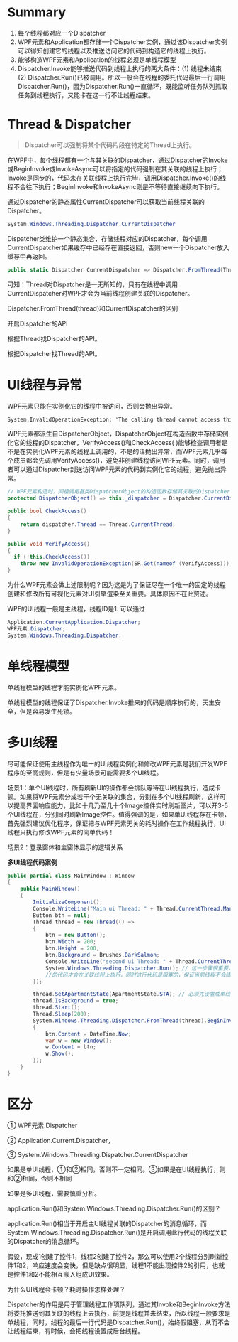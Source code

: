 # Summary

1. 每个线程都对应一个Dispatcher
2. WPF元素和Application都存储一个Dispatcher实例，通过该Dispatcher实例可以得知创建它的线程以及推送访问它的代码到构造它的线程上执行。
3. 能够构造WPF元素和Application的线程必须是单线程模型
4. Dispatcher.Invoke能够推送代码到线程上执行的两大条件：(1) 线程未结束 (2) Dispatcher.Run()已被调用。所以一般会在线程的委托代码最后一行调用Dispatcher.Run()，因为Dispatcher.Run()一直循环，既能监听任务队列抓取任务到线程执行，又能卡在这一行不让线程结束。

 # Thread & Dispatcher

> Dispatcher可以强制将某个代码片段在特定的Thread上执行。

在WPF中，每个线程都有一个与其关联的Dispatcher，通过Dispatcher的Invoke或BeginInvoke或InvokeAsync可以将指定的代码强制在其关联的线程上执行；Invoke是同步的，代码未在关联线程上执行完毕，调用Dispatcher.Invoke()的线程不会往下执行；BeginInvoke和InvokeAsync则是不等待直接继续向下执行。

通过Dispatcher的静态属性CurrentDispatcher可以获取当前线程关联的Dispatcher。

```csharp
System.Windows.Threading.Dispatcher.CurrentDispatcher 
```
Dispatcher类维护一个静态集合，存储线程对应的Dispatcher，每个调用CurrentDispatcher如果缓存中已经存在直接返回，否则new一个Dispatcher放入缓存中再返回。
```csharp
public static Dispatcher CurrentDispatcher => Dispatcher.FromThread(Thread.CurrentThread) ?? new Dispatcher();
```

可知：Thread对Dispatcher是一无所知的，只有在线程中调用CurrentDispatcher时WPF才会为当前线程创建关联的Dispatcher。



Dispatcher.FromThread(thread)和CurrentDispatcher的区别

开启Dispatcher的API

根据Thread找Dispatcher的API。

根据Dispatcher找Thread的API。





# UI线程与异常

 WPF元素只能在实例化它的线程中被访问，否则会抛出异常。

```tex
System.InvalidOperationException: 'The calling thread cannot access this object because a different thread owns it.'
```

WPF元素都派生自DispatcherObject，DispatcherObject在构造函数中存储实例化它的线程的Dispatcher，VerifyAccess()和CheckAccess( )能够检查调用者是不是在实例化WPF元素的线程上调用的，不是的话抛出异常，而WPF元素几乎每个成员都会先调用VerifyAccess()，避免非创建线程访问WPF元素。同时，调用者可以通过Dispatcher封送访问WPF元素的代码到实例化它的线程，避免抛出异常。

```csharp
// WPF元素构造时，间接调用基类DispatcherObject的构造函数存储其关联的Dispatcher，那么后续WPF元素通过Dispatcher实例既能检查访问WPF元素的线程是不是创建它的线程，还能把访问WPF元素的代码块推送到构造它的线程上执行。
protected DispatcherObject() => this._dispatcher = Dispatcher.CurrentDispatcher;

public bool CheckAccess()
{
    return dispatcher.Thread == Thread.CurrentThread;
}

public void VerifyAccess()
{
  if (!this.CheckAccess())
    throw new InvalidOperationException(SR.Get(nameof (VerifyAccess)));
}
```

为什么WPF元素会做上述限制呢？因为这是为了保证尽在一个唯一的固定的线程创建和修改所有可视化元素对UI引擎渲染至关重要。具体原因不在此赘述。

WPF的UI线程一般是主线程，线程ID是1. 可以通过

```csharp
Application.CurrentApplication.Dispatcher;
WPF元素.Dispatcher;
System.Windows.Threading.Dispatcher.
```

# 单线程模型

 单线程模型的线程才能实例化WPF元素。

单线程模型的线程保证了Dispatcher.Invoke推来的代码是顺序执行的，天生安全，但是容易发生死锁。



# 多UI线程

尽可能保证使用主线程作为唯一的UI线程实例化和修改WPF元素是我们开发WPF程序的至高规则，但是有少量场景可能需要多个UI线程。

场景1：单个UI线程时，所有刷新UI的操作都会排队等待在UI线程执行，造成卡顿。如果将WPF元素分成若干个无关联的集合，分别在多个UI线程刷新，这样可以提高界面响应能力，比如十几乃至几十个Image控件实时刷新图片，可以开3-5个UI线程在，分别同时刷新Image控件。值得强调的是，如果单UI线程存在卡顿，首先强烈建议优化程序，保证把与WPF元素无关的耗时操作在工作线程执行，UI线程只执行修改WPF元素的简单代码！

场景2：登录窗体和主窗体显示的逻辑关系



**多UI线程代码案例**

```csharp
public partial class MainWindow : Window
{
    public MainWindow()
    {
        InitializeComponent();
        Console.WriteLine("Main ui Thread: " + Thread.CurrentThread.ManagedThreadId); // 输出 1
        Button btn = null;
        Thread thread = new Thread(() =>
        {
            btn = new Button();
            btn.Width = 200;
            btn.Height = 200;
            btn.Background = Brushes.DarkSalmon;
            Console.WriteLine("second ui Thread: " + Thread.CurrentThread.ManagedThreadId); // 非1的正整数
            System.Windows.Threading.Dispatcher.Run(); // 这一步骤很重要，它会开启当前线程关联的Dispatcher的消息循环机制，这样通过Dispatcher.Invoke()推送
            //的代码才会在关联线程上执行，同时这行代码是阻塞的，保证当前线程不会结束，一直循环监控等待Invoke封送。
        });

        thread.SetApartmentState(ApartmentState.STA); // 必须先设置成单线程模型再启动
        thread.IsBackground = true;
        thread.Start();
        Thread.Sleep(200);
        System.Windows.Threading.Dispatcher.FromThread(thread).BeginInvoke(() =>
        {
            btn.Content = DateTime.Now;
            var w = new Window();
            w.Content = btn;
            w.Show();
        });
    }
}
```



# 区分

① WPF元素.Dispatcher

② Application.Current.Dispatcher，

③ System.Windows.Threading.Dispatcher.CurrentDispatcher

  如果是单UI线程，①和②相同，否则不一定相同。③如果是在UI线程执行，则和②相同，否则不相同

如果是多UI线程，需要慎重分析。

application.Run()和System.Windows.Threading.Dispatcher.Run()的区别？

application.Run()相当于开启主UI线程关联的Dispatcher的消息循环，而System.Windows.Threading.Dispatcher.Run()是开启调用此行代码的线程关联的Dispatcher的消息循环。





假设，现成1创建了控件1，线程2创建了控件2，那么可以使用2个线程分别刷新控件1和2，响应速度会变快，但是缺点很明显，线程1不能出现控件2的引用，也就是控件1和2不能相互嵌入组成UI效果。


为什么UI线程会卡顿？耗时操作怎样处理？

Dispatcher的作用是用于管理线程工作项队列，通过其Invoke和BeginInvoke方法将委托推送到其关联的线程上去执行，前提是线程并未结束，所以线程一般要求是单线程，同时，线程的最后一行代码是Dispatcher.Run()，始终假阻塞，从而不会让线程结束，有时候，会把线程设置成后台线程。

 